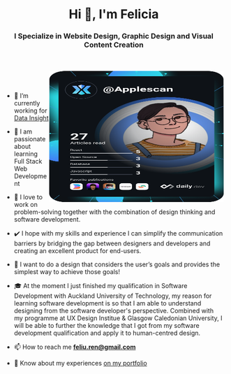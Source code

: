 <h1 align="center">Hi 👋, I'm Felicia</a></h1>
<h3 align="center">I Specialize in Website Design, Graphic Design and Visual Content Creation</h3>

<br/><br/>
<a target="_blank" align="center">
  <img align="right" top="500" height="300" width="400" alt="Dev Card" src="https://github.com/applescan/applescan/blob/main/devcard.svg">
</a>
<br/>
<br/>

- 🔭 I’m currently working for <a href="https://www.datainsight.co.nz/" target="blank">Data Insight</a>

- 🌱 I am passionate about learning Full Stack Web Development

- 💁 I love to work on problem-solving together with the combination of design thinking and software development. 

- ✔️ I hope with my skills and experience I can simplify the communication barriers by bridging the gap between designers and developers and creating an excellent product for end-users.

- 🎯 I want to do a design that considers the user’s goals and provides the simplest way to achieve those goals!

- 🎓  At the moment I just finished my qualification in Software Development with Auckland University of Technology, my reason for learning software development is so that I am able to understand designing from the software developer's perspective. Combined with my programme at UX Design Institue & Glasgow Caledonian University, I will be able to further the knowledge that I got from my software development qualification and apply it to human-centred design. 

- 📫 How to reach me **feliu.ren@gmail.com**

- 📄 Know about my experiences <a href="https://felicia-portfolio.netlify.app/" target="blank">on my portfolio</a>
<br/>


